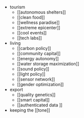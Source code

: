 - tourism
	- [[autonomous shelters]]
	- [[clean food]]
	- [[wellness paradise]]
	- [[extreme epicenter]]
	- [[cool events]]
	- [[tech labs]]
- living
	- [[carbon policy]]
	- [[community capital]]
	- [[energy autonomy]]
	- [[water storage maximization]]
	- [[sound policy]]
	- [[light policy]]
	- [[sensor network]]
	- [[gender optimization]]
- export
	- [[quality genetics]]
	- [[smart capital]]
	- [[authenticated data ]]
- keeping the [[tone]]